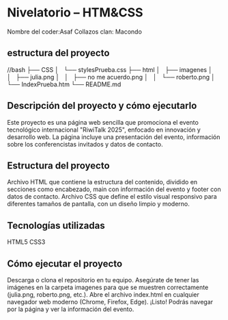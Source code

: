 # Nivelatorio – HTM&CSS

Nombre del coder:Asaf Collazos
clan: Macondo 

## estructura del proyecto

//bash
├── CSS
│   └── stylesPrueba.css
├── html
│   ├── imagenes
│   │   ├── julia.png
│   │   ├── no me acuerdo.png
│   │   └── roberto.png
│   └── IndexPrueba.htm
└── README.md


## Descripción del proyecto y cómo ejecutarlo

Este proyecto es una página web sencilla que promociona el evento tecnológico internacional "RiwiTalk 2025", enfocado en innovación y desarrollo web. La página incluye una presentación del evento, información sobre los conferencistas invitados y datos de contacto.

## Estructura del proyecto

Archivo HTML que contiene la estructura del contenido, dividido en secciones como encabezado, main con información del evento y footer con datos de contacto.
Archivo CSS que define el estilo visual responsivo para diferentes tamaños de pantalla, con un diseño limpio y moderno.

## Tecnologías utilizadas

HTML5
CSS3

## Cómo ejecutar el proyecto
Descarga o clona el repositorio en tu equipo.
Asegúrate de tener las imágenes en la carpeta imagenes para que se muestren correctamente (julia.png, roberto.png, etc.).
Abre el archivo index.html en cualquier navegador web moderno (Chrome, Firefox, Edge).
¡Listo! Podrás navegar por la página y ver la información del evento.
